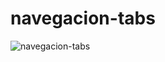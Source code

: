 # navegacion-tabs
![navegacion-tabs](https://user-images.githubusercontent.com/66856814/90452460-95396580-e0c4-11ea-9d7f-04669e428260.jpg)
